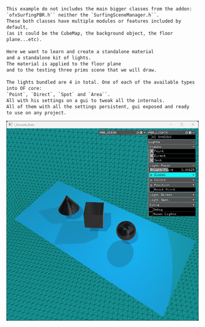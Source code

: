 	This example do not includes the main bigger classes from the addon:
	`ofxSurfingPBR.h`` neither the `SurfingSceneManager.h``.
	These both classes have multiple modules or features included by default,
	(as it could be the CubeMap, the background object, the floor plane...etc).

	Here we want to learn and create a standalone material 
	and a standalone kit of lights.
	The material is applied to the floor plane 
	and to the testing three prims scene that we will draw.

	The lights bundled are 4 in total. One of each of the available types 
	into OF core:
	`Point`, `Direct`, `Spot` and `Area``. 
	All with his settings on a gui to tweak all the internals.
	All of them with all the settings persistent, gui exposed and ready 
	to use on any project.
    
![](Capture.PNG)